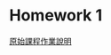 # Homework 1



[原始課程作業說明](https://docs.google.com/presentation/d/17AuUeKUYrFjQYipT7ixQfETZO0D0TD13YampykFZCww/edit#slide=id.p13)